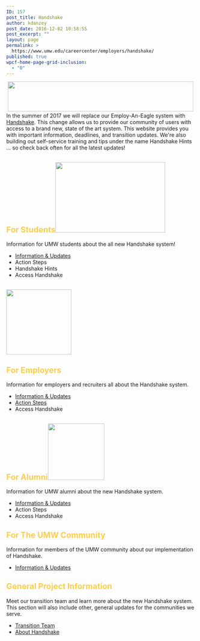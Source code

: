 ```yaml
---
ID: 157
post_title: Handshake
author: kdanzey
post_date: 2016-12-02 10:58:55
post_excerpt: ""
layout: page
permalink: >
  https://www.umw.edu/careercenter/employers/handshake/
published: true
wpcf-home-page-grid-inclusion:
  - "0"
---
```

<div class="content-main"> <img class=" wp-image-171 alignnone" src="http://www.umw.edu/careercenter/wp-content/uploads/sites/41/2016/12/hs-logo-primary-lg-300x48.png" alt="" width="494" height="79" /></div>
<div class="content-main"></div>
<div class="content-main">In the summer of 2017 we will replace our Employ-An-Eagle system with <a href="https://www.joinhandshake.com/">Handshake</a>. This change allows us to provide our community of users with access to a brand new, state of the art system. This website provides you with important information, deadlines, and transition updates. We're also building out self-service training and tips under the name Handshake Hints ... so check back often for all the latest updates!</div>
<div class="content-main"></div>
<div class="content-main">
<h2 class="info-section-headline"><strong><span style="color: #fdce4a">For Students<img class="wp-image-176 alignright" src="http://www.umw.edu/careercenter/wp-content/uploads/sites/41/2016/12/students-300x192.png" alt="" width="292" height="187" /></span></strong></h2>
<p class="info-section-headline">Information for UMW students about the all new Handshake system!</p>

<section class="info-section">
<ul class="info-section-links">
 	<li><a href="https://www.umw.edu/careercenter/employers/handshake/handshake-information-updates/">Information &amp; Updates</a></li>
 	<li>Action Steps</li>
 	<li>Handshake Hints</li>
 	<li>Access Handshake</li>
</ul>
</section><section class="info-section">
<h2 class="info-section-headline"><strong><span style="color: #fdce4a"><img class="wp-image-174 alignright" src="http://www.umw.edu/careercenter/wp-content/uploads/sites/41/2016/12/Employers.png" alt="" width="173" height="173" /></span></strong></h2>
<h2 class="info-section-headline"><strong><span style="color: #fdce4a">For Employers</span></strong></h2>
<div class="info-section-text">

Information for employers and recruiters all about the Handshake system.

</div>
<ul class="info-section-links">
 	<li><a href="https://www.umw.edu/careercenter/employers/handshake/handshake-information-updates/">Information &amp; Updates</a></li>
 	<li><a href="https://www.umw.edu/careercenter/handshake-employer-action-steps/">Action Steps</a></li>
 	<li>Access Handshake</li>
</ul>
</section><section class="info-section">
<h2 class="info-section-headline"><strong><span style="color: #fdce4a">For Alumni<img class="size-full wp-image-175 alignright" src="http://www.umw.edu/careercenter/wp-content/uploads/sites/41/2016/12/Universities-.png" alt="" width="150" height="150" /></span></strong></h2>
<div class="info-section-text">

Information for UMW alumni about the new Handshake system.

</div>
<ul class="info-section-links">
 	<li><a href="https://www.umw.edu/careercenter/employers/handshake/handshake-information-updates/">Information &amp; Updates</a></li>
 	<li>Action Steps</li>
 	<li>Access Handshake</li>
</ul>
</section><section class="info-section">
<h2 class="info-section-headline"><strong><span style="color: #fdce4a">For The UMW Community
</span></strong></h2>
<div class="info-section-text">

Information for members of the UMW community about our implementation of Handshake.

</div>
<ul class="info-section-links">
 	<li><a href="https://www.umw.edu/careercenter/employers/handshake/handshake-information-updates/">Information &amp; Updates</a></li>
</ul>
</section><section class="info-section">
<h2 class="info-section-headline"><strong><span style="color: #fdce4a">General Project Information</span></strong></h2>
<div class="info-section-text">

Meet our transition team and learn more about the new Handshake system. This section will also include other, general updates for the communities we serve.

</div>
<ul>
 	<li><a href="http://www.umw.edu/careercenter/contact/staff/">Transition Team</a></li>
 	<li><a href="https://www.joinhandshake.com/">About Handshake</a></li>
</ul>
</section></div>
<!--more-->